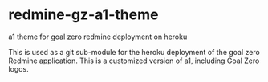 redmine-gz-a1-theme
===================

a1 theme for goal zero redmine deployment on heroku

This is used as a git sub-module for the heroku deployment of the goal zero Redmine application. This is a customized version of a1, including Goal Zero logos.
